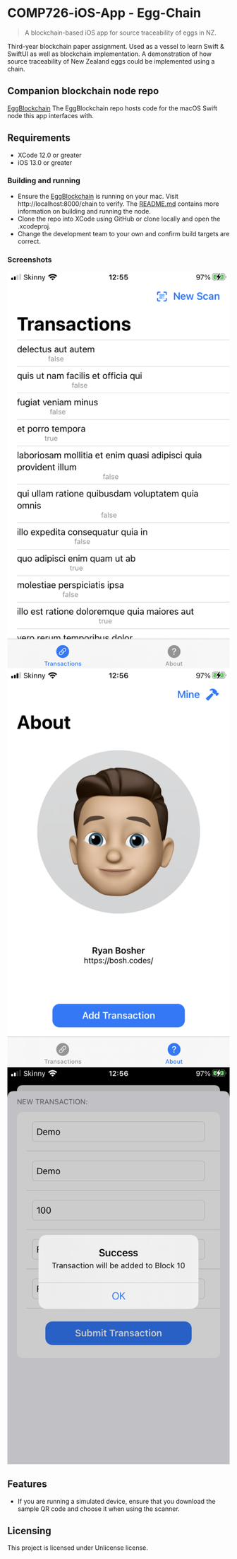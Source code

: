 # COMP726-iOS-App - Egg-Chain
> A blockchain-based iOS app for source traceability of eggs in NZ.

Third-year blockchain paper assignment. Used as a vessel to learn Swift & SwiftUI as well as blockchain implementation.
A demonstration of how source traceability of New Zealand eggs could be implemented using a chain.

## Companion blockchain node repo

[EggBlockchain](https://github.com/bosh-code/EggBlockchain)
The EggBlockchain repo hosts code for the macOS Swift node this app interfaces with.

## Requirements

* XCode 12.0 or greater
* iOS 13.0 or greater

### Building and running

* Ensure the [EggBlockchain](https://github.com/bosh-code/EggBlockchain) is running on your mac. Visit http://localhost:8000/chain to verify. The [README.md](https://github.com/bosh-code/EggBlockchain/blob/main/README.md) contains more information on building and running the node.
* Clone the repo into XCode using GitHub or clone locally and open the .xcodeproj.
* Change the development team to your own and confirm build targets are correct.

### Screenshots 
![List View][list]
![About View][about]
![Add View][add]

[list]: https://github.com/bosh-code/COMP726-iOS-App/blob/main/Assets/list.PNG "List View"
[about]: https://github.com/bosh-code/COMP726-iOS-App/blob/main/Assets/about.PNG "About View"
[add]: https://github.com/bosh-code/COMP726-iOS-App/blob/main/Assets/add.PNG "Add View"

## Features

* If you are running a simulated device, ensure that you download the sample QR code and choose it when using the scanner.

## Licensing

This project is licensed under Unlicense license.
